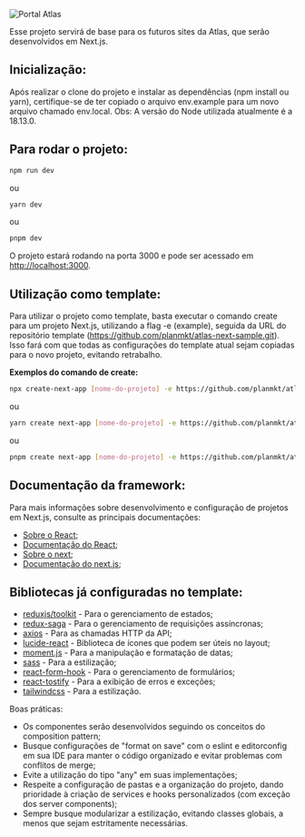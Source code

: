 ![Portal Atlas](./public/site/images/logo_footer.png)

Esse projeto servirá de base para os futuros sites da Atlas, que serão desenvolvidos em Next.js.

## Inicialização:

Após realizar o clone do projeto e instalar as dependências (npm install ou yarn), certifique-se de ter copiado o arquivo env.example para um novo arquivo chamado env.local.
Obs: A versão do Node utilizada atualmente é a 18.13.0.

## Para rodar o projeto:

```bash
npm run dev
```
ou
```bash
yarn dev
```
ou
```bash
pnpm dev
```

O projeto estará rodando na porta 3000 e pode ser acessado em [http://localhost:3000](http://localhost:3000).

## Utilização como template:

Para utilizar o projeto como template, basta executar o comando create para um projeto Next.js, utilizando a flag -e (example), seguida da URL do repositório template (https://github.com/planmkt/atlas-next-sample.git). Isso fará com que todas as configurações do template atual sejam copiadas para o novo projeto, evitando retrabalho.

**Exemplos do comando de create:**

```bash
npx create-next-app [nome-do-projeto] -e https://github.com/planmkt/atlas-next-sample.git
```
ou
```bash
yarn create next-app [nome-do-projeto] -e https://github.com/planmkt/atlas-next-sample.git
```
ou
```bash
pnpm create next-app [nome-do-projeto] -e https://github.com/planmkt/atlas-next-sample.git
```

## Documentação da framework:

Para mais informações sobre desenvolvimento e configuração de projetos em Next.js, consulte as principais documentações:

- [Sobre o React](https://react.dev/learn);
- [Documentação do React](https://react.dev/reference/react);
- [Sobre o next](https://nextjs.org/learn/foundations/about-nextjs);
- [Documentação do next.js](https://nextjs.org/docs);

## Bibliotecas já configuradas no template:

- [reduxjs/toolkit](https://redux-toolkit.js.org/) - Para o gerenciamento de estados;
- [redux-saga](https://redux-saga.js.org/) - Para o gerenciamento de requisições assíncronas;
- [axios](https://axios-http.com/ptbr/docs/intro) - Para as chamadas HTTP da API;
- [lucide-react](https://lucide.dev/) - Biblioteca de ícones que podem ser úteis no layout;
- [moment.js](https://momentjs.com/) - Para a manipulação e formatação de datas;
- [sass](https://sass-lang.com/) - Para a estilização;
- [react-form-hook](https://www.react-hook-form.com/) - Para o gerenciamento de formulários;
- [react-tostify](https://fkhadra.github.io/react-toastify/introduction) - Para a exibição de erros e exceções;
- [tailwindcss](https://tailwindcss.com/) - Para a estilização.

Boas práticas:
- Os componentes serão desenvolvidos seguindo os conceitos do composition pattern;
- Busque configurações de "format on save" com o eslint e editorconfig em sua IDE para manter o código organizado e evitar problemas com conflitos de merge;
- Evite a utilização do tipo "any" em suas implementações;
- Respeite a configuração de pastas e a organização do projeto, dando prioridade à criação de services e hooks personalizados (com exceção dos server components);
- Sempre busque modularizar a estilização, evitando classes globais, a menos que sejam estritamente necessárias.

